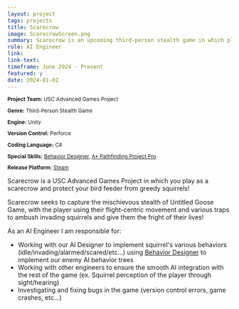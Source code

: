 ```yaml
---
layout: project
tags: projects
title: Scarecrow
image: ScarecrowScreen.png
summary: Scarecrow is an upcoming third-person stealth game in which play as a scarecrow and protect your bird feeder from greedy squirrels!
role: AI Engineer
link:
link-text:
timeframe: June 2024 - Present
featured: y
date: 2024-01-02
---
```

<div class="textspace mt-8" style="font-size: smaller;">
    <p><strong>Project Team:</strong> USC Advanced Games Project</p>
    <p><strong>Genre:</strong> Third-Person Stealth Game</p>
    <p><strong>Engine:</strong> Unity</p>
    <p><strong>Version Control:</strong> Perforce</p>
    <p><strong>Coding Language:</strong> C#</p>
    <p><strong>Special Skills:</strong> <a href = "https://shorturl.at/JAcK4" class = "highlight underline hover:text-red-800">Behavior Designer</a>, <a href = "https://arongranberg.com/astar/" class = "highlight underline hover:text-red-800"> A* Pathfinding Project Pro</a></p>
    <p><strong>Release Platform:</strong> <a href="https://store.steampowered.com/app/2686930/Boos_There/" class="highlight underline hover:text-purple-800">Steam</a></p>
</div>
<div class = "textspace mt-8">
<p class = "">Scarecrow is a USC Advanced Games Project in which you play as a scarecrow and protect your bird feeder from greedy squirrels!</p>
    <p> Scarecrow seeks to capture the mischievous stealth of Untitled Goose Game, with the player using their flight-centric movement and various traps to ambush invading squirrels and give them the fright of their lives!</p>
</div>

<div class = "textspace-no-margin my-8">
<p>As an <span class = "highlight">AI Engineer</span> I am responsible for:</p>
<ul class = "list-disc ml-4">
    <li>Working with our AI Designer to implement squirrel's various behaviors (idle/invading/alarmed/scared/etc...) using <a href = "https://shorturl.at/JAcK4" class = "highlight underline hover:text-red-800">Behavior Designer</a> to implement our enemy AI behavior trees</li>
    <li>Working with other engineers to ensure the smooth AI integration with the rest of the game  (ex. Squirrel perception of the player through sight/hearing)</li>
    <li>Investigating and fixing bugs in the game (version control errors, game crashes, etc...) </li>
</ul>
</div>
